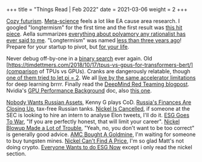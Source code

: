 +++
title = "Things Read | Feb 2022"
date = 2021-03-06
weight = 2
+++

[Cozy futurism](https://nintil.com/cozy-futurism). [Meta-science](https://nintil.com/science-funding-evidence) feels a lot like EA cause area research. I googled "longtermism" for the first time and the first result was [this hit piece](https://aeon.co/essays/why-longtermism-is-the-worlds-most-dangerous-secular-credo). Aella summarizes [everything about polyamory any rationalist has ever said to me](https://aella.substack.com/p/the-polyamory-post). "Longtermism" was named [less than three years ago](https://forum.effectivealtruism.org/posts/qZyshHCNkjs3TvSem/longtermism)! Prepare for your startup to pivot, but [for your life](https://mindingourway.com/dive-in-2/amp/).

Never debug off-by-one in a [binary search](https://blog.tylerhou.io/posts/binary-search-with-confidence/) ever again. Old [https://timdettmers.com/2018/10/17/tpus-vs-gpus-for-transformers-bert/](comparison of TPUs vs GPUs). Cranks are dangerously relatable, though [one of them tried to let pi = 2](https://buttondown.email/hillelwayne/archive/that-time-indiana-almost-made-p-32/). We all [live by the same accelerator limitations](https://horace.io/brrr_intro.html) for deep learning brrrr. Finally read the [DeepMind Red Teaming blogpost](https://www.deepmind.com/research/publications/2022/Red-Teaming-Language-Models-with-Language-Models). Nvidia's [GPU Performance Background](https://docs.nvidia.com/deeplearning/performance/dl-performance-gpu-background/index.html#gpu-arch) doc, also [this one](https://docs.nvidia.com/deeplearning/performance/dl-performance-matrix-multiplication/index.html).

[Nobody Wants Russian Assets](https://www.bloomberg.com/opinion/articles/2022-03-01/nobody-wants-russian-assets), Kenny G plays CoD. [Russia's Finances Are Closing Up](https://www.bloomberg.com/opinion/articles/2022-03-02/russia-s-finances-are-closing-up), tax-free Russian tanks. [Nickel Is Cancelled](https://www.bloomberg.com/opinion/articles/2022-03-08/nickel-is-canceled), if someone at the SEC is looking to hire an intern to analyse Elon tweets, I'll do it. [ESG Goes To War](https://www.bloomberg.com/opinion/articles/2022-03-09/esg-goes-to-war), "If you are perfectly honest, that will limit your career". [Nickel Blowup Made a Lot of Trouble](https://www.bloomberg.com/opinion/articles/2022-03-14/nickel-blowup-made-a-lot-of-trouble), "Yeah, no, you don't want to be too correct" is generally good advice. [AMC Bought A Goldmine](https://www.bloomberg.com/opinion/articles/2022-03-15/amc-bought-a-gold-mine), I'm waiting for someone to buy tungsten mines. [Nickel Can't Find A Price](https://www.bloomberg.com/opinion/articles/2022-03-17/nickel-can-t-find-a-price), I'm so glad Matt's not doing crypto. [Everyone Wants to do ESG Now](https://www.bloomberg.com/opinion/articles/2022-03-21/everyone-wants-to-do-esg-now) except i only read the nickel section.
